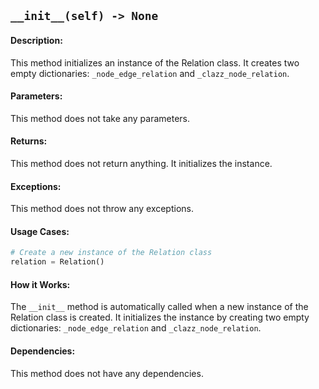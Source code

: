 ## `__init__(self) -> None`

#### Description:
This method initializes an instance of the Relation class. It creates two empty dictionaries: `_node_edge_relation` and `_clazz_node_relation`.

#### Parameters:
This method does not take any parameters.

#### Returns:
This method does not return anything. It initializes the instance.

#### Exceptions:
This method does not throw any exceptions.

#### Usage Cases:

```python
# Create a new instance of the Relation class
relation = Relation()
```

#### How it Works:
The `__init__` method is automatically called when a new instance of the Relation class is created. It initializes the instance by creating two empty dictionaries: `_node_edge_relation` and `_clazz_node_relation`.

#### Dependencies:
This method does not have any dependencies.